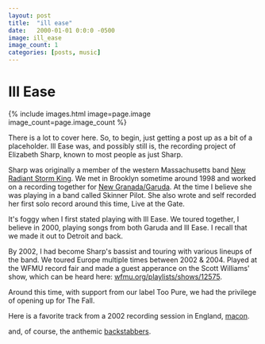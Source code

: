 ```yaml
---
layout: post
title:  "ill ease"
date:   2000-01-01 0:0:0 -0500
image: ill_ease
image_count: 1
categories: [posts, music]
---
```


# Ill Ease

{% include images.html image=page.image image_count=page.image_count %}

There is a lot to cover here. So, to begin, just getting a post up as a bit of a placeholder. Ill Ease was, and possibly still is, the recording project of Elizabeth Sharp, known to most people as just Sharp.

Sharp was originally a member of the western Massachusetts band <a href="https://en.wikipedia.org/wiki/New_Radiant_Storm_King">New Radiant Storm King</a>. We met in Brooklyn sometime around 1998 and worked on a recording together for <a href="https://oft.center/posts/music/1997/10/16/new-granada.html">New Granada/Garuda</a>. At the time I believe she was playing in a band called Skinner Pilot. She also wrote and self recorded her first solo record around this time, Live at the Gate.

It's foggy when I first stated playing with Ill Ease. We toured together, I believe in 2000, playing songs from both Garuda and Ill Ease. I recall that we made it out to Detroit and back.

By 2002, I had become Sharp's bassist and touring with various lineups of the band. We toured Europe multiple times between 2002 & 2004. Played at the WFMU record fair and made a guest apperance on the Scott Williams' show, which can be heard here: <a href="https://www.wfmu.org/playlists/shows/12575">wfmu.org/playlists/shows/12575</a>. 

Around this time, with support from our label Too Pure, we had the privilege of opening up for The Fall.

Here is a favorite track from a 2002 recording session in England, <a href="/assets/audio/ill/macon.mp3">macon</a>.

and, of course, the anthemic <a href="/assets/audio/ill/backstabbers.mp3">backstabbers</a>.

